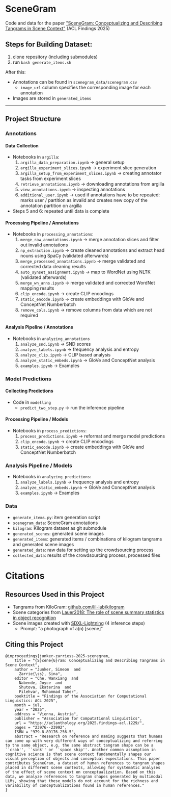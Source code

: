 # SceneGram

Code and data for the paper ["SceneGram: Conceptualizing and Describing Tangrams in Scene Context"](https://aclanthology.org/2025.findings-acl.1229/) (ACL Findings 2025)

## Steps for Building Dataset:

1. clone repository (including submodules)
2. run `bash generate_items.sh`

After this:
- Annotations can be found in `scenegram_data/scenegram.csv`
    - `image_url` column specifies the corresponding image for each annotation
- Images are stored in `generated_items`

------------

## Project Structure

### Annotations

#### Data Collection

- Notebooks in `argilla`:
    1. `argilla_data_preparation.ipynb` $\rightarrow$ general setup
    2. `argilla_experiment_slices.ipynb` $\rightarrow$ experiment slice generation
    3. `argilla_setup_from_experiment_slices.ipynb` $\rightarrow$ creating annotator tasks from experiment slices
    4. `retrieve_annotations.ipynb` $\rightarrow$ downloading annotations from argilla
    5. `view_annotations.ipynb` $\rightarrow$ inspecting annotations
    6. `additional_user.ipynb` $\rightarrow$ used if annotations have to be repeated: marks user / partition as invalid and creates new copy of the annotation partition on argilla
- Steps 5 and 6: repeated until data is complete

#### Processing Pipeline / Annotations

- Notebooks in `processing_annotations`: 
    1. `merge_raw_annotations.ipynb` $\rightarrow$ merge annotation slices and filter out invalid annotations
    2. `np_extraction.ipynb` $\rightarrow$ create cleaned annotations and extract head nouns using SpaCy (validated afterwards)
    3. `merge_processed_annotations.ipynb` $\rightarrow$ merge validated and corrected data cleaning results
    4. `auto_synset_assignment.ipynb` $\rightarrow$ map to WordNet using NLTK (validated afterwards)
    5. `merge_wn_anns.ipynb` $\rightarrow$ merge validated and corrected WordNet mapping results
    6. `clip_encode.ipynb` $\rightarrow$ create CLIP encodings
    7. `static_encode.ipynb` $\rightarrow$ create embeddings with GloVe and ConceptNet Numberbatch
    8. `remove_cols.ipynb` $\rightarrow$ remove columns from data which are not required

#### Analysis Pipeline / Annotations

- Notebooks in `analyzing_annotations`
    1. `analyze_snd.ipynb` $\rightarrow$ SND scores
    2. `analyze_labels.ipynb` $\rightarrow$ frequency analysis and entropy
    3. `analyze_clip.ipynb` $\rightarrow$ CLIP based analysis
    4. `analyze_static_embeds.ipynb` $\rightarrow$ GloVe and ConceptNet analysis
    5. `examples.ipynb` $\rightarrow$ Examples

### Model Predictions

#### Collecting Predictions

- Code in `modelling`
    - `predict_two_step.py` $\rightarrow$ run the inference pipeline

#### Processing Pipeline / Models

- Notebooks in `process_predictions`:
    1. `process_predictions.ipynb` $\rightarrow$ reformat and merge model predictions
    2. `clip_encode.ipynb` $\rightarrow$ create CLIP encodings
    3. `static_encode.ipynb` $\rightarrow$ create embeddings with GloVe and ConceptNet Numberbatch

### Analysis Pipeline / Models

- Notebooks in `analyzing_predictions`:
    1. `analyze_labels.ipynb` $\rightarrow$ frequency analysis and entropy
    2. `analyze_static_embeds.ipynb` $\rightarrow$ GloVe and ConceptNet analysis
    3. `examples.ipynb` $\rightarrow$ Examples

### Data

- `generate_items.py`: item generation script
- `scenegram_data`: SceneGram annotations
- `kilogram`: Kilogram dataset as git submodule
- `generated_scenes`: generated scene images
- `generated_items`: generated items / combinations of kilogram tangrams and generated scene images
- `generated_data`: raw data for setting up the crowdsourcing process
- `collected_data`: results of the crowdsourcing process, processed files

# Citations

## Resources Used in this Project

- Tangrams from KiloGram: [github.com/lil-lab/kilogram](https://github.com/lil-lab/kilogram/tree/main)
- Scene categories from [Lauer2018: The role of scene summary statistics in object recognition](https://www.nature.com/articles/s41598-018-32991-1)
- Scene images created with [SDXL-Lightning](https://huggingface.co/spaces/ByteDance/SDXL-Lightning) (4 inference steps)
    - Prompt: "a photograph of a(n) [scene]"

## Citing this Project

```
@inproceedings{junker-zarriess-2025-scenegram,
    title = "{S}cene{G}ram: Conceptualizing and Describing Tangrams in Scene Context",
    author = "Junker, Simeon  and
      Zarrie{\ss}, Sina",
    editor = "Che, Wanxiang  and
      Nabende, Joyce  and
      Shutova, Ekaterina  and
      Pilehvar, Mohammad Taher",
    booktitle = "Findings of the Association for Computational Linguistics: ACL 2025",
    month = jul,
    year = "2025",
    address = "Vienna, Austria",
    publisher = "Association for Computational Linguistics",
    url = "https://aclanthology.org/2025.findings-acl.1229/",
    pages = "23976--23992",
    ISBN = "979-8-89176-256-5",
    abstract = "Research on reference and naming suggests that humans can come up with very different ways of conceptualizing and referring to the same object, e.g. the same abstract tangram shape can be a ``crab'', ``sink'' or ``space ship''. Another common assumption in cognitive science is that scene context fundamentally shapes our visual perception of objects and conceptual expectations. This paper contributes SceneGram, a dataset of human references to tangram shapes placed in different scene contexts, allowing for systematic analyses of the effect of scene context on conceptualization. Based on this data, we analyze references to tangram shapes generated by multimodal LLMs, showing that these models do not account for the richness and variability of conceptualizations found in human references."
}
```
